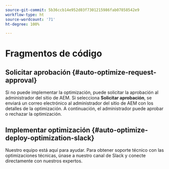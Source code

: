 ```yaml
---
source-git-commit: 5b36ccb14e952d03f7301215986fab07858542e9
workflow-type: ht
source-wordcount: '71'
ht-degree: 100%

---
```

# Fragmentos de código

## Solicitar aprobación {#auto-optimize-request-approval}

Si no puede implementar la optimización, puede solicitar la aprobación al administrador del sitio de AEM. Si selecciona **Solicitar aprobación**, se enviará un correo electrónico al administrador del sitio de AEM con los detalles de la optimización. A continuación, el administrador puede aprobar o rechazar la optimización.

## Implementar optimización {#auto-optimize-deploy-optimization-slack}

Nuestro equipo está aquí para ayudar. Para obtener soporte técnico con las optimizaciones técnicas, únase a nuestro canal de Slack y conecte directamente con nuestros expertos.
